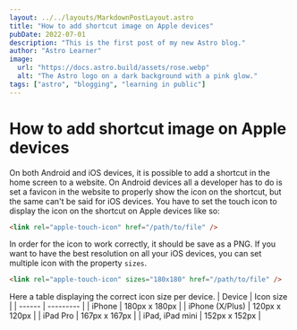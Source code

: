 ```yaml
---
layout: ../../layouts/MarkdownPostLayout.astro
title: "How to add shortcut image on Apple devices"
pubDate: 2022-07-01
description: "This is the first post of my new Astro blog."
author: "Astro Learner"
image:
  url: "https://docs.astro.build/assets/rose.webp"
  alt: "The Astro logo on a dark background with a pink glow."
tags: ["astro", "blogging", "learning in public"]
---
```


# How to add shortcut image on Apple devices

On both Android and iOS devices, it is possible to add a shortcut in the home screen to a website. On Android devices all a developer has to do is set a favicon in the website to properly show the icon on the shortcut, but the same can't be said for iOS devices.
You have to set the touch icon to display the icon on the shortcut on Apple devices like so:

```html
<link rel="apple-touch-icon" href="/path/to/file" />
```

In order for the icon to work correctly, it should be save as a PNG.
If you want to have the best resolution on all your iOS devices, you can set multiple icon with the property `sizes`.

```html
<link rel="apple-touch-icon" sizes="180x180" href="/path/to/file" />
```

Here a table displaying the correct icon size per device.
| Device | Icon size |
| ------ | --------- |
| iPhone | 180px x 180px |
| iPhone (X/Plus) | 120px x 120px |
| iPad Pro | 167px x 167px |
| iPad, iPad mini | 152px x 152px |
